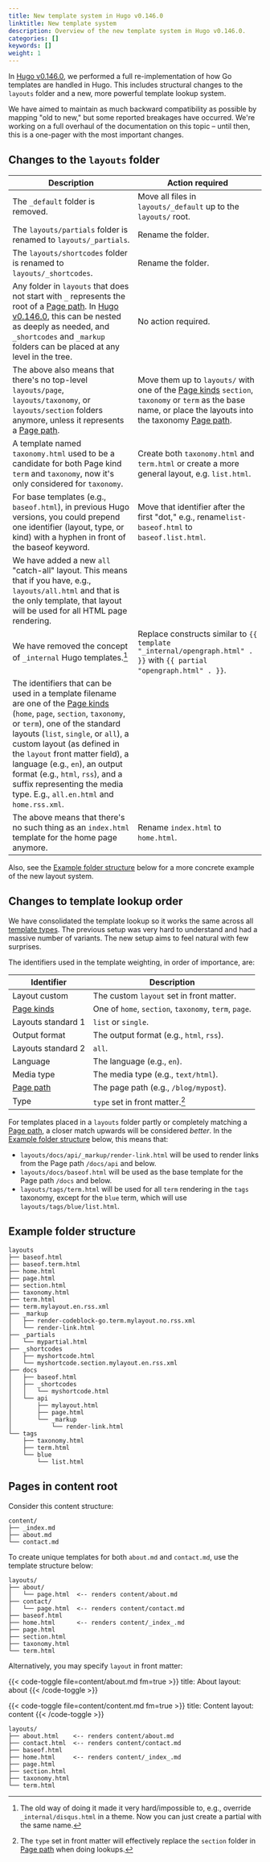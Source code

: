 ```yaml
---
title: New template system in Hugo v0.146.0
linktitle: New template system
description: Overview of the new template system in Hugo v0.146.0.
categories: []
keywords: []
weight: 1
---
```


In [Hugo v0.146.0], we performed a full re-implementation of how Go templates are handled in Hugo. This includes structural changes to the `layouts` folder and a new, more powerful template lookup system.

We have aimed to maintain as much backward compatibility as possible by mapping "old to new," but some reported breakages have occurred. We're working on a full overhaul of the documentation on this topic – until then, this is a one-pager with the most important changes.

## Changes to the `layouts` folder

| Description   | Action required |
| ------------- | ------------- |
| The `_default` folder is removed. | Move all files in `layouts/_default` up to the `layouts/` root.|
| The `layouts/partials` folder is renamed to `layouts/_partials`.  | Rename the folder.  |
| The `layouts/shortcodes` folder is renamed to `layouts/_shortcodes`.  | Rename the folder.  |
| Any folder in `layouts` that does not start with `_` represents the root of a [Page path]. In [Hugo v0.146.0], this can be nested as deeply as needed, and `_shortcodes` and `_markup` folders can be placed at any level in the tree.| No action required.|
| The above also means that there's no top-level `layouts/page`, `layouts/taxonomy`, or `layouts/section` folders anymore, unless it represents a [Page path].|Move them up to `layouts/` with one of the [Page kinds] `section`, `taxonomy` or `term` as the base name, or place the layouts into the taxonomy [Page path]. |
| A template named `taxonomy.html` used to be a candidate for both Page kind `term` and `taxonomy`, now it's only considered for `taxonomy`.|Create both `taxonomy.html` and `term.html` or create a more general layout, e.g. `list.html`.|
| For base templates (e.g., `baseof.html`), in previous Hugo versions, you could prepend one identifier (layout, type, or kind) with a hyphen in front of the baseof keyword.|Move that identifier after the first "dot," e.g., rename`list-baseof.html` to `baseof.list.html`.|
| We have added a new `all` "catch-all" layout. This means that if you have, e.g., `layouts/all.html` and that is the only template, that layout will be used for all HTML page rendering.||
| We have removed the concept of `_internal` Hugo templates.[^internal]|Replace constructs similar to `{{ template "_internal/opengraph.html" . }}` with `{{ partial "opengraph.html" . }}`.|
| The identifiers that can be used in a template filename are one of the [Page kinds] (`home`, `page`, `section`, `taxonomy`, or `term`), one of the standard layouts (`list`, `single`, or `all`), a custom layout (as defined in the `layout` front matter field), a language (e.g., `en`), an output format (e.g., `html`, `rss`), and a suffix representing the media type. E.g., `all.en.html` and `home.rss.xml`.||
| The above means that there's no such thing as an `index.html` template for the home page anymore. | Rename `index.html` to `home.html`.|

Also, see the [Example folder structure] below for a more concrete example of the new layout system.

## Changes to template lookup order

We have consolidated the template lookup so it works the same across all [template types]. The previous setup was very hard to understand and had a massive number of variants. The new setup aims to feel natural with few surprises.

The identifiers used in the template weighting, in order of importance, are:

| Identifier | Description |
| ---------- | ----------- |
| Layout custom | The custom `layout` set in front matter. |
| [Page kinds] | One of `home`, `section`, `taxonomy`, `term`, `page`. |
| Layouts standard 1 | `list` or `single`. |
| Output format | The output format (e.g., `html`, `rss`). |
| Layouts standard 2  | `all`. |
| Language | The language (e.g., `en`). |
| Media type | The media type (e.g., `text/html`). |
| [Page path] | The page path (e.g., `/blog/mypost`). |
| Type | `type` set in front matter.[^type]|

For templates placed in a `layouts` folder partly or completely matching a [Page path], a closer match upwards will be considered _better_. In the [Example folder structure] below, this means that:

- `layouts/docs/api/_markup/render-link.html` will be used to render links from the Page path `/docs/api` and below.
- `layouts/docs/baseof.html` will be used as the base template for the Page path `/docs` and below.
- `layouts/tags/term.html` will be used for all `term` rendering in the `tags` taxonomy, except for the `blue` term, which will use `layouts/tags/blue/list.html`.

## Example folder structure

```text
layouts
├── baseof.html
├── baseof.term.html
├── home.html
├── page.html
├── section.html
├── taxonomy.html
├── term.html
├── term.mylayout.en.rss.xml
├── _markup
│   ├── render-codeblock-go.term.mylayout.no.rss.xml
│   └── render-link.html
├── _partials
│   └── mypartial.html
├── _shortcodes
│   ├── myshortcode.html
│   └── myshortcode.section.mylayout.en.rss.xml
├── docs
│   ├── baseof.html
│   ├── _shortcodes
│   │   └── myshortcode.html
│   └── api
│       ├── mylayout.html
│       ├── page.html
│       └── _markup
│           └── render-link.html
└── tags
    ├── taxonomy.html
    ├── term.html
    └── blue
        └── list.html
```

## Pages in content root

Consider this content structure:

```text
content/
├── _index.md
├── about.md
└── contact.md
```

To create unique templates for both `about.md` and `contact.md`, use the template structure below:

```text
layouts/
├── about/
│   └── page.html  <-- renders content/about.md
├── contact/
│   └── page.html  <-- renders content/contact.md
├── baseof.html
├── home.html      <-- renders content/_index_.md
├── page.html
├── section.html
├── taxonomy.html
└── term.html
```

Alternatively, you may specify `layout` in front matter:

{{< code-toggle file=content/about.md fm=true >}}
title: About
layout: about
{{< /code-toggle >}}

{{< code-toggle file=content/content.md fm=true >}}
title: Content
layout: content
{{< /code-toggle >}}

```text
layouts/
├── about.html    <-- renders content/about.md
├── contact.html  <-- renders content/contact.md
├── baseof.html
├── home.html     <-- renders content/_index_.md
├── page.html
├── section.html
├── taxonomy.html
└── term.html
```

[^type]: The `type` set in front matter will effectively replace the `section` folder in [Page path] when doing lookups.
[^internal]: The old way of doing it made it very hard/impossible to, e.g., override `_internal/disqus.html` in a theme. Now you can just create a partial with the same name.

[Example folder structure]: #example-folder-structure
[Hugo v0.146.0]: https://github.com/gohugoio/hugo/releases/tag/v0.146.0
[Page kinds]: /methods/page/kind/
[Page path]: /methods/page/path/
[template types]: /templates/types/
